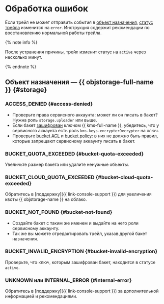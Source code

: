 # Обработка ошибок

Если трейл не может отправить события в [объект назначения](../concepts/trail.md#target), [статус трейла](../concepts/trail.md#status) изменится на `error`. Инструкция содержит рекомендации по восстановлению нормальной работы трейла.

{% note info %}

После устранения причины, трейл изменит статус на `active` через несколько минут.

{% endnote %}


## Объект назначения — {{ objstorage-full-name }} {#storage}

### ACCESS_DENIED {#access-denied}

* Проверьте права сервисного аккаунта: может ли он писать в бакет? Нужна роль `storage.uploader` или выше.
* Если бакет [зашифрован](../../storage/tutorials/server-side-encryption.md) ключом {{ kms-full-name }}, убедитесь, что у сервисного аккаунта есть роль `kms.keys.encrypterDecrypter` на ключ.
* Проверьте [bucket ACL](../../storage/concepts/acl.md) и [bucket policy](../../storage/concepts/policy.md): в них не должно быть правил, которые запрещают сервисному аккаунту писать в бакет.


### BUCKET_QUOTA_EXCEEDED {#bucket-quota-exceeded}

Увеличьте размер бакета или удалите ненужные объекты.

### BUCKET_CLOUD_QUOTA_EXCEEDED {#bucket-cloud-quota-exceeded}

Обратитесь в [поддержку]({{ link-console-support }}) для увеличения квоты {{ objstorage-name }} на облако.

### BUCKET_NOT_FOUND {#bucket-not-found}

* Создайте бакет с таким же именем и выдайте на него роли сервисному аккаунту.
* Так же вы можете отредактировать трейл, указав другой бакет назначения.


### BUCKET_INVALID_ENCRYPTION {#bucket-invalid-encryption}

Проверьте, что ключ, которым зашифрован бакет, находится в статусе `active`.


### UNKNOWN или INTERNAL_ERROR {#internal-error}

Обратитесь в [поддержку]({{ link-console-support }}) за дополнительной информацией и рекомендациями.
